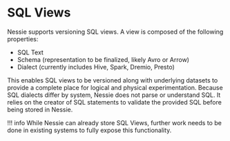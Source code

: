 # SQL Views

Nessie supports versioning SQL views. A view is composed of the following properties:

* SQL Text
* Schema (representation to be finalized, likely Avro or Arrow)
* Dialect (currently includes Hive, Spark, Dremio, Presto) 

This enables SQL views to be versioned along with underlying datasets to provide a 
complete place for logical and physical experimentation. Because SQL dialects differ 
by system, Nessie does not parse or understand SQL. It relies on the creator of SQL statements 
to validate the provided SQL before being stored in Nessie.

!!! info
    While Nessie can already store SQL Views, further work needs to be done in existing 
    systems to fully expose this functionality.

